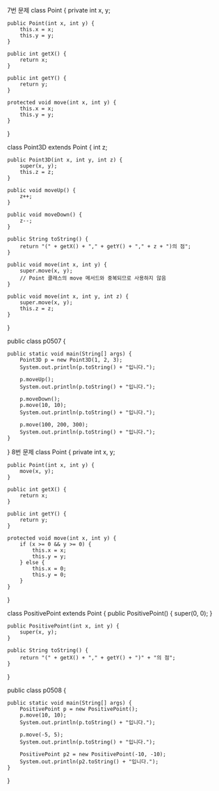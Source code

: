 7번 문제
class Point {
    private int x, y;

    public Point(int x, int y) {
        this.x = x;
        this.y = y;
    }

    public int getX() {
        return x;
    }

    public int getY() {
        return y;
    }

    protected void move(int x, int y) {
        this.x = x;
        this.y = y;
    }
}

class Point3D extends Point {
    int z;

    public Point3D(int x, int y, int z) {
        super(x, y);
        this.z = z;
    }

    public void moveUp() {
        z++;
    }

    public void moveDown() {
        z--;
    }

    public String toString() {
        return "(" + getX() + "," + getY() + "," + z + ")의 점";
    }

    public void move(int x, int y) {
        super.move(x, y);
        // Point 클래스의 move 메서드와 중복되므로 사용하지 않음
    }

    public void move(int x, int y, int z) {
        super.move(x, y);
        this.z = z;
    }
}

public class p0507 {

    public static void main(String[] args) {
        Point3D p = new Point3D(1, 2, 3);
        System.out.println(p.toString() + "입니다.");

        p.moveUp();
        System.out.println(p.toString() + "입니다.");

        p.moveDown();
        p.move(10, 10);
        System.out.println(p.toString() + "입니다.");

        p.move(100, 200, 300);
        System.out.println(p.toString() + "입니다.");
    }

}
8번 문제
class Point {
    private int x, y;

    public Point(int x, int y) {
        move(x, y);
    }

    public int getX() {
        return x;
    }

    public int getY() {
        return y;
    }

    protected void move(int x, int y) {
        if (x >= 0 && y >= 0) {
            this.x = x;
            this.y = y;
        } else {
            this.x = 0;
            this.y = 0;
        }
    }
}

class PositivePoint extends Point {
    public PositivePoint() {
        super(0, 0);
    }

    public PositivePoint(int x, int y) {
        super(x, y);
    }

    public String toString() {
        return "(" + getX() + "," + getY() + ")" + "의 점";
    }
}

public class p0508 {

    public static void main(String[] args) {
        PositivePoint p = new PositivePoint();
        p.move(10, 10);
        System.out.println(p.toString() + "입니다.");

        p.move(-5, 5);
        System.out.println(p.toString() + "입니다.");

        PositivePoint p2 = new PositivePoint(-10, -10);
        System.out.println(p2.toString() + "입니다.");
    }

}

